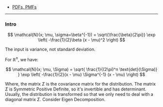 - [PDFs, PMFs](../STATS%20501%20Statistics%20for%20Mathematicians/PDFs,%20PMFs.md)

---
### **Intro**



$$
\mathcal{N}(x; \mu, \sigma=\beta^{-1}) = 
\sqrt{\frac{\beta}{2\pi}}
\exp \left(
-\frac{1}{2}\beta (x - \mu)^2
\right)
$$

The input is variance, not standard deviation. 

For $\mathbb{R}^{n}$, we have: 

$$
\mathcal{N}(x; \mu, \Sigma) =
\sqrt{
    \frac{1}{(2\pi)^n \text{det}(\Sigma)}
}
\exp \left(
    -\frac{1}{2}(x - \mu) \Sigma^{-1} (x - \mu)
\right)
$$

Where, the matrix $\Sigma$ is the covariance matrix for the distribution. The matrix $\Sigma$ is Symmetric Positive Definite, so it's invertible and has determinant. Usually, the distribution is transformed so that we only need to deal with a diagonal matrix $\Sigma$. Consider Eigen Decomposition. 

